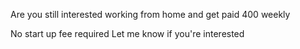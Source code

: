 Are you still interested working from home and get paid 400 weekly

No start up fee required
Let me know if you're interested
